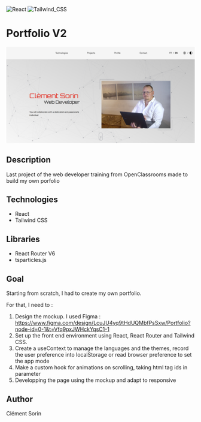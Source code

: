 ![React](https://img.shields.io/badge/React-20232A?style=for-the-badge&logo=react&logoColor=61DAFB) ![Tailwind_CSS](https://img.shields.io/badge/Tailwind_CSS-38B2AC?style=for-the-badge&logo=tailwind-css&logoColor=white)

# Portfolio V2

<img src="./src/assets/photos/landing-screenshot.png" alt="portfolio-landing page" width="800" />

## Description

Last project of the web developer training from OpenClassrooms made to build my own porfolio

## Technologies

-   React
-   Tailwind CSS

## Libraries

-   React Router V6
-   tsparticles.js

## Goal

Starting from scratch, I had to create my own portfolio.

For that, I need to :

1. Design the mockup. I used Figma : https://www.figma.com/design/LcuJU4yq9tHdUQMbfPsSxw/Portfolio?node-id=0-1&t=Vfq9pxJWHckYqsC1-1
2. Set up the front end environment using React, React Router and Tailwind CSS.
3. Create a useContext to manage the languages and the themes, record the user preference into localStorage or read browser preference to set the app mode
4. Make a custom hook for animations on scrolling, taking html tag ids in parameter
5. Developping the page using the mockup and adapt to responsive

## Author

Clément Sorin
